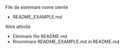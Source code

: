 File da sistemare nome utente
- README_EXAMPLE.md


Altre attività
- Eliminare file README.md
- Rinominare README_EXAMPLE.md in README.md
